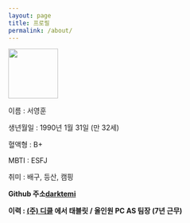 ```yaml
---
layout: page
title: 프로필
permalink: /about/
---
```


<img src= "https://github.com/darktemi/darktemi.github.io/issues/1#issue-1455698074.jpg" width="100">

이름 : 서영훈

생년월일 : 1990년 1월 31일 (만 32세)

혈액형 : B+

MBTI : ESFJ

취미 : 배구, 등산, 캠핑

**Github 주소[darktemi](https://github.com/darktemi)**

**이력 : [(주) 디클](https://dicle.co.kr) 에서 태블릿 / 올인원 PC AS 팀장 (7년 근무)**



